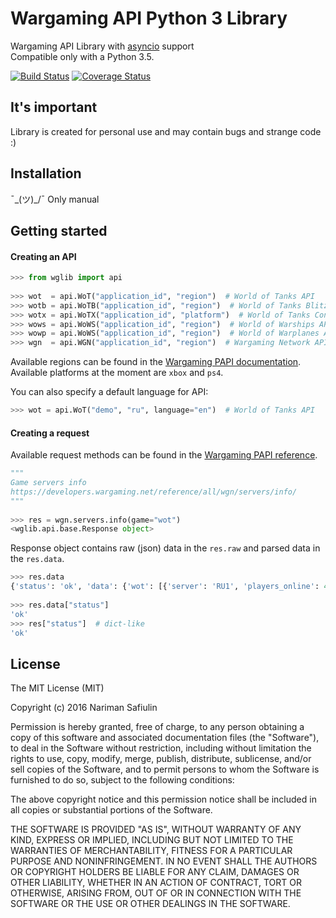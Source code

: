 # Wargaming API Python 3 Library

Wargaming API Library with [asyncio](https://docs.python.org/3/library/asyncio.html) support  
Compatible only with a Python 3.5.

[![Build Status](https://travis-ci.org/woofilee/wglib.svg?branch=master)](https://travis-ci.org/woofilee/wglib)
[![Coverage Status](https://coveralls.io/repos/github/woofilee/wglib/badge.svg?branch=master)](https://coveralls.io/github/woofilee/wglib?branch=master)

## It's important

Library is created for personal use and may contain bugs and strange code :)

## Installation

¯\_(ツ)_/¯
Only manual

## Getting started

#### Creating an API

```python
>>> from wglib import api
 
>>> wot  = api.WoT("application_id", "region")  # World of Tanks API
>>> wotb = api.WoTB("application_id", "region")  # World of Tanks Blitz API
>>> wotx = api.WoTX("application_id", "platform")  # World of Tanks Console API
>>> wows = api.WoWS("application_id", "region")  # World of Warships API
>>> wowp = api.WoWS("application_id", "region")  # World of Warplanes API
>>> wgn  = api.WGN("application_id", "region")  # Wargaming Network API
```

Available regions can be found in the [Wargaming PAPI documentation](https://developers.wargaming.net/documentation/guide/getting-started/).  
Available platforms at the moment are `xbox` and `ps4`.

You can also specify a default language for API:

```python
>>> wot = api.WoT("demo", "ru", language="en")  # World of Tanks API
```

#### Creating a request

Available request methods can be found in the [Wargaming PAPI reference](https://developers.wargaming.net/reference/).

```python
"""
Game servers info
https://developers.wargaming.net/reference/all/wgn/servers/info/
"""
 
>>> res = wgn.servers.info(game="wot")
<wglib.api.base.Response object>
```

Response object contains raw (json) data in the `res.raw` and parsed data in the `res.data`.

```python
>>> res.data
{'status': 'ok', 'data': {'wot': [{'server': 'RU1', 'players_online': 47845} ...
 
>>> res.data["status"]
'ok'
>>> res["status"]  # dict-like
'ok'
```

## License

The MIT License (MIT)

Copyright (c) 2016 Nariman Safiulin

Permission is hereby granted, free of charge, to any person obtaining a copy
of this software and associated documentation files (the "Software"), to deal
in the Software without restriction, including without limitation the rights
to use, copy, modify, merge, publish, distribute, sublicense, and/or sell
copies of the Software, and to permit persons to whom the Software is
furnished to do so, subject to the following conditions:

The above copyright notice and this permission notice shall be included in all
copies or substantial portions of the Software.

THE SOFTWARE IS PROVIDED "AS IS", WITHOUT WARRANTY OF ANY KIND, EXPRESS OR
IMPLIED, INCLUDING BUT NOT LIMITED TO THE WARRANTIES OF MERCHANTABILITY,
FITNESS FOR A PARTICULAR PURPOSE AND NONINFRINGEMENT. IN NO EVENT SHALL THE
AUTHORS OR COPYRIGHT HOLDERS BE LIABLE FOR ANY CLAIM, DAMAGES OR OTHER
LIABILITY, WHETHER IN AN ACTION OF CONTRACT, TORT OR OTHERWISE, ARISING FROM,
OUT OF OR IN CONNECTION WITH THE SOFTWARE OR THE USE OR OTHER DEALINGS IN THE
SOFTWARE.
